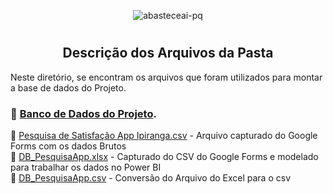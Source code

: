 <div align="center">
  
![abasteceai-pq](https://github.com/RafsDuarte/Projeto_Integrador_Gama-Ipiranga/assets/74211185/0200feed-6c56-461e-8b05-a11e3df2f129)

</div>
  
# <h2 align="center">Descrição dos Arquivos da Pasta</h2>

Neste diretório, se encontram os arquivos que foram utilizados para montar a base de dados do Projeto.

### 📁 [Banco de Dados do Projeto](https://github.com/RafsDuarte/Projeto_Integrador_Gama-Ipiranga/tree/Base_Dados).<br>

:floppy_disk: [Pesquisa de Satisfação App Ipiranga.csv](https://github.com/RafsDuarte/Projeto_Integrador_Gama-Ipiranga/blob/DB/Pesquisa%20de%20Satisfa%C3%A7%C3%A3o%20App%20Ipiranga.csv) - Arquivo capturado do Google Forms com os dados Brutos<br>
:floppy_disk: [DB_PesquisaApp.xlsx](https://github.com/RafsDuarte/Projeto_Integrador_Gama-Ipiranga/blob/DB/DB_PesquisaApp.xlsx) - Capturado do CSV do Google Forms e modelado para trabalhar os dados no Power BI<br>
:floppy_disk: [DB_PesquisaApp.csv](https://github.com/RafsDuarte/Projeto_Integrador_Gama-Ipiranga/blob/DB/DB_PesquisaApp.csv) - Conversão do Arquivo do Excel para o csv<br>



